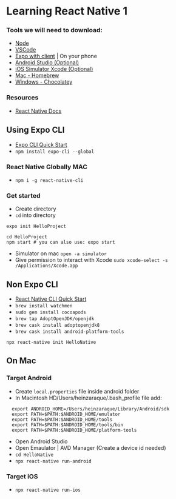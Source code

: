 # Learning React Native 1


### Tools we will need to download:
  - [Node](https://nodejs.org/en/download/)
  - [VSCode](https://code.visualstudio.com/download)
  - [Expo with client](https://expo.io/tools#client) | On your phone
  - [Android Studio (Optional)](https://developer.android.com/studio) 
  - [iOS Simulator Xcode (Optional)](https://developer.apple.com/xcode/)
  - [Mac - Homebrew](https://brew.sh/)
  - [Windows - Chocolatey](https://chocolatey.org/install)

### Resources
  - [React Native Docs](https://facebook.github.io/react-native/docs/getting-started.html)

## Using Expo CLI
 - [Expo CLI Quick Start](https://facebook.github.io/react-native/docs/getting-started)
 -  `npm install expo-cli --global`

### React Native Globally MAC
  - `npm i -g react-native-cli`

### Get started
  - Create directory 
  - `cd` into directory 
 
  ```
expo init HelloProject

cd HelloProject
npm start # you can also use: expo start
  ```
- Simulator on mac `open -a simulator`
- Give permission to interact with Xcode `sudo xcode-select -s /Applications/Xcode.app`

## Non Expo CLI
  - [React Native CLI Quick Start](https://facebook.github.io/react-native/docs/getting-started)
  - `brew install watchmen`
  - `sudo gem install cocoapods`
  - `brew tap AdoptOpenJDK/openjdk`
  - `brew cask install adoptopenjdk8`
  - `brew cask install android-platform-tools`

  ```
  npx react-native init HelloNative
  ```
## On Mac

### Target Android
- Create  `local.properties` file inside android folder
- In Macintosh HD⁩/⁨Users⁩/⁨heinzaraque⁩/.bash_profile file add:
```
  export ANDROID_HOME=/Users/heinzaraque/Library/Android/sdk
  export PATH=$PATH:$ANDROID_HOME/emulator
  export PATH=$PATH:$ANDROID_HOME/tools
  export PATH=$PATH:$ANDROID_HOME/tools/bin
  export PATH=$PATH:$ANDROID_HOME/platform-tools
```
  - Open Android Studio
  - Open Emaulator | AVD Manager (Create a device id needed)
  - `cd HelloNative`
  - `npx react-native run-android`

### Target iOS
- `npx react-native run-ios`
